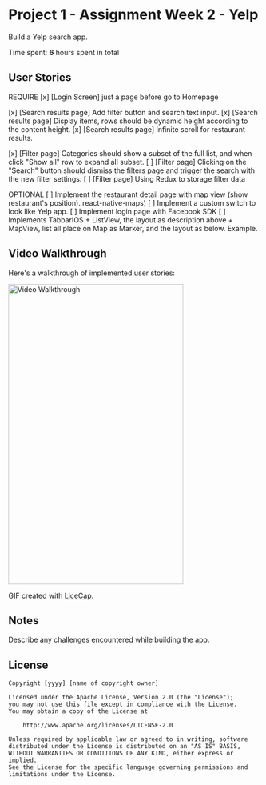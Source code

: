 # Project 1 - Assignment Week 2 - Yelp

Build a Yelp search app.

Time spent: **6** hours spent in total

## User Stories

REQUIRE
[x] [Login Screen] just a page before go to Homepage

[x] [Search results page] Add filter button and search text input.
[x] [Search results page] Display items, rows should be dynamic height according to the content height.
[x] [Search results page] Infinite scroll for restaurant results.

[x] [Filter page] Categories should show a subset of the full list, and when click "Show all" row to expand all subset.
[ ] [Filter page] Clicking on the "Search" button should dismiss the filters page and trigger the search with the new filter settings.
[ ] [Filter page] Using Redux to storage filter data

OPTIONAL
[ ] Implement the restaurant detail page with map view (show restaurant's position). react-native-maps)
[ ] Implement a custom switch to look like Yelp app.
[ ] Implement login page with Facebook SDK
[ ] Implements TabbarIOS 
	+ ListView, the layout as description above
	+ MapView, list all place on Map as Marker, and the layout as below. Example.

## Video Walkthrough

Here's a walkthrough of implemented user stories:

<img src='react_native_week_1.gif' title='Video Walkthrough' width='350px' height='600px' alt='Video Walkthrough' />

GIF created with [LiceCap](http://www.cockos.com/licecap/).

## Notes

Describe any challenges encountered while building the app.

## License

    Copyright [yyyy] [name of copyright owner]

    Licensed under the Apache License, Version 2.0 (the "License");
    you may not use this file except in compliance with the License.
    You may obtain a copy of the License at

        http://www.apache.org/licenses/LICENSE-2.0

    Unless required by applicable law or agreed to in writing, software
    distributed under the License is distributed on an "AS IS" BASIS,
    WITHOUT WARRANTIES OR CONDITIONS OF ANY KIND, either express or implied.
    See the License for the specific language governing permissions and
    limitations under the License.
